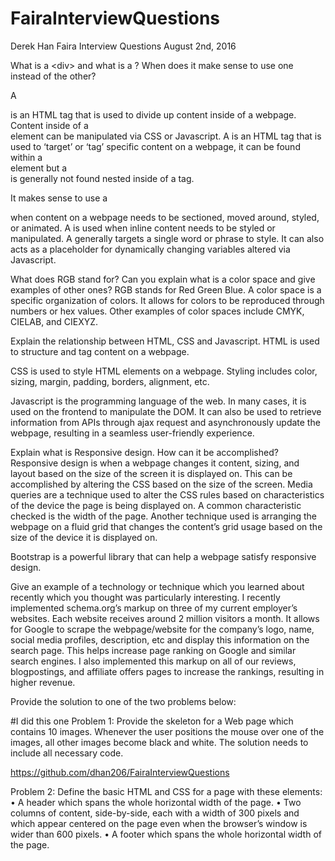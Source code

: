 # FairaInterviewQuestions

Derek Han Faira Interview Questions August 2nd, 2016

What is a &#60;div> and what is a <span>? When does it make sense to use one instead of the other?

A <div> is an HTML tag that is used to divide up content inside of a webpage. Content inside of a <div> element can be manipulated via CSS or Javascript. A <span> is an HTML tag that is used to ‘target’ or ‘tag’ specific content on a webpage, it can be found within a <div> element but a <div> is generally not found nested inside of a <span> tag.

It makes sense to use a <div> when content on a webpage needs to be sectioned, moved around, styled, or animated. A <span> is used when inline content needs to be styled or manipulated. A <span> generally targets a single word or phrase to style. It can also acts as a placeholder for dynamically changing variables altered via Javascript.

What does RGB stand for? Can you explain what is a color space and give examples of other ones? RGB stands for Red Green Blue. A color space is a specific organization of colors. It allows for colors to be reproduced through numbers or hex values. Other examples of color spaces include CMYK, CIELAB, and CIEXYZ.

Explain the relationship between HTML, CSS and Javascript. HTML is used to structure and tag content on a webpage.

CSS is used to style HTML elements on a webpage. Styling includes color, sizing, margin, padding, borders, alignment, etc.

Javascript is the programming language of the web. In many cases, it is used on the frontend to manipulate the DOM. It can also be used to retrieve information from APIs through ajax request and asynchronously update the webpage, resulting in a seamless user-friendly experience.

Explain what is Responsive design. How can it be accomplished? Responsive design is when a webpage changes it content, sizing, and layout based on the size of the screen it is displayed on. This can be accomplished by altering the CSS based on the size of the screen. Media queries are a technique used to alter the CSS rules based on characteristics of the device the page is being displayed on. A common characteristic checked is the width of the page. Another technique used is arranging the webpage on a fluid grid that changes the content’s grid usage based on the size of the device it is displayed on.

Bootstrap is a powerful library that can help a webpage satisfy responsive design. 

Give an example of a technology or technique which you learned about recently which you thought was particularly interesting. I recently implemented schema.org’s markup on three of my current employer’s websites. Each website receives around 2 million visitors a month. It allows for Google to scrape the webpage/website for the company’s logo, name, social media profiles, description, etc and display this information on the search page. This helps increase page ranking on Google and similar search engines. I also implemented this markup on all of our reviews, blogpostings, and affiliate offers pages to increase the rankings, resulting in higher revenue.

Provide the solution to one of the two problems below:

#I did this one
Problem 1: Provide the skeleton for a Web page which contains 10 images. Whenever the user positions the mouse over one of the images, all other images become black and white. The solution needs to include all necessary code.

https://github.com/dhan206/FairaInterviewQuestions

Problem 2: Define the basic HTML and CSS for a page with these elements: • A header which spans the whole horizontal width of the page. • Two columns of content, side-by-side, each with a width of 300 pixels and which appear centered on the page even when the browser’s window is wider than 600 pixels. • A footer which spans the whole horizontal width of the page. 

